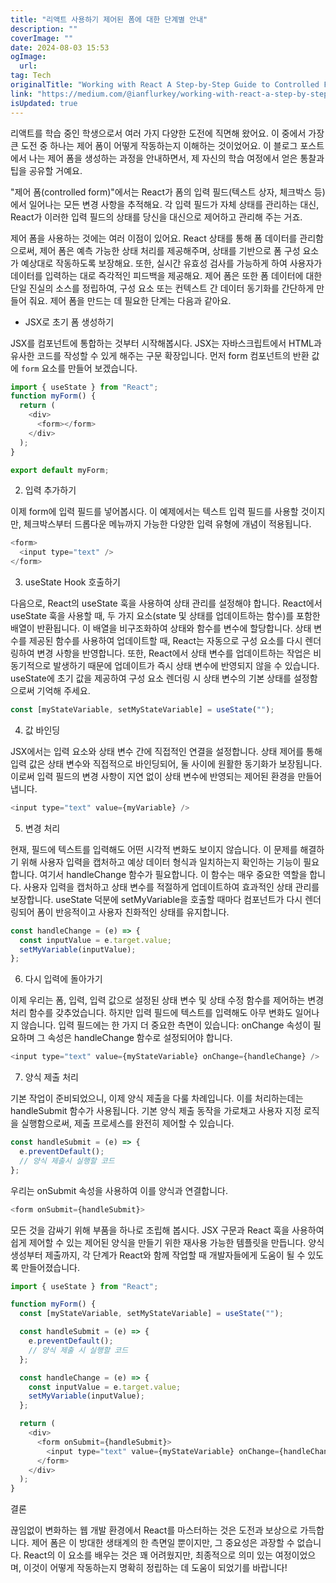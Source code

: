 ```yaml
---
title: "리액트 사용하기 제어된 폼에 대한 단계별 안내"
description: ""
coverImage: ""
date: 2024-08-03 15:53
ogImage: 
  url: 
tag: Tech
originalTitle: "Working with React A Step-by-Step Guide to Controlled Forms"
link: "https://medium.com/@ianflurkey/working-with-react-a-step-by-step-guide-to-controlled-forms-253723dde858"
isUpdated: true
---
```






리액트를 학습 중인 학생으로서 여러 가지 다양한 도전에 직면해 왔어요. 이 중에서 가장 큰 도전 중 하나는 제어 폼이 어떻게 작동하는지 이해하는 것이었어요. 이 블로그 포스트에서 나는 제어 폼을 생성하는 과정을 안내하면서, 제 자신의 학습 여정에서 얻은 통찰과 팁을 공유할 거예요.

"제어 폼(controlled form)"에서는 React가 폼의 입력 필드(텍스트 상자, 체크박스 등)에서 일어나는 모든 변경 사항을 추적해요. 각 입력 필드가 자체 상태를 관리하는 대신, React가 이러한 입력 필드의 상태를 당신을 대신으로 제어하고 관리해 주는 거죠.

제어 폼을 사용하는 것에는 여러 이점이 있어요. React 상태를 통해 폼 데이터를 관리함으로써, 제어 폼은 예측 가능한 상태 처리를 제공해주며, 상태를 기반으로 폼 구성 요소가 예상대로 작동하도록 보장해요. 또한, 실시간 유효성 검사를 가능하게 하여 사용자가 데이터를 입력하는 대로 즉각적인 피드백을 제공해요. 제어 폼은 또한 폼 데이터에 대한 단일 진실의 소스를 정립하여, 구성 요소 또는 컨텍스트 간 데이터 동기화를 간단하게 만들어 줘요. 제어 폼을 만드는 데 필요한 단계는 다음과 같아요.

- JSX로 초기 폼 생성하기

<div class="content-ad"></div>

JSX를 컴포넌트에 통합하는 것부터 시작해봅시다. JSX는 자바스크립트에서 HTML과 유사한 코드를 작성할 수 있게 해주는 구문 확장입니다. 먼저 form 컴포넌트의 반환 값에 `form` 요소를 만들어 보겠습니다.

```js
import { useState } from "React";
function myForm() {
  return (
    <div>
      <form></form>
    </div>
  );
}

export default myForm;
```

2. 입력 추가하기

이제 form에 입력 필드를 넣어봅시다. 이 예제에서는 텍스트 입력 필드를 사용할 것이지만, 체크박스부터 드롭다운 메뉴까지 가능한 다양한 입력 유형에 개념이 적용됩니다.

<div class="content-ad"></div>

```js
<form>
  <input type="text" />
</form>
```

3. useState Hook 호출하기

다음으로, React의 useState 훅을 사용하여 상태 관리를 설정해야 합니다. React에서 useState 훅을 사용할 때, 두 가지 요소(state 및 상태를 업데이트하는 함수)를 포함한 배열이 반환됩니다. 이 배열을 비구조화하여 상태와 함수를 변수에 할당합니다. 상태 변수를 제공된 함수를 사용하여 업데이트할 때, React는 자동으로 구성 요소를 다시 렌더링하여 변경 사항을 반영합니다. 또한, React에서 상태 변수를 업데이트하는 작업은 비동기적으로 발생하기 때문에 업데이트가 즉시 상태 변수에 반영되지 않을 수 있습니다. useState에 초기 값을 제공하여 구성 요소 렌더링 시 상태 변수의 기본 상태를 설정함으로써 기억해 주세요.

```js
const [myStateVariable, setMyStateVariable] = useState("");
```

<div class="content-ad"></div>

4. 값 바인딩

JSX에서는 입력 요소와 상태 변수 간에 직접적인 연결을 설정합니다. 상태 제어를 통해 입력 값은 상태 변수와 직접적으로 바인딩되어, 둘 사이에 원활한 동기화가 보장됩니다. 이로써 입력 필드의 변경 사항이 지연 없이 상태 변수에 반영되는 제어된 환경을 만들어냅니다.

```js
<input type="text" value={myVariable} />
```

5. 변경 처리

<div class="content-ad"></div>

현재, 필드에 텍스트를 입력해도 어떤 시각적 변화도 보이지 않습니다. 이 문제를 해결하기 위해 사용자 입력을 캡처하고 예상 데이터 형식과 일치하는지 확인하는 기능이 필요합니다. 여기서 handleChange 함수가 필요합니다. 이 함수는 매우 중요한 역할을 합니다. 사용자 입력을 캡처하고 상태 변수를 적절하게 업데이트하여 효과적인 상태 관리를 보장합니다. useState 덕분에 setMyVariable을 호출할 때마다 컴포넌트가 다시 렌더링되어 폼이 반응적이고 사용자 친화적인 상태를 유지합니다.

```js
const handleChange = (e) => {
  const inputValue = e.target.value;
  setMyVariable(inputValue);
};
```

6. 다시 입력에 돌아가기

이제 우리는 폼, 입력, 입력 값으로 설정된 상태 변수 및 상태 수정 함수를 제어하는 변경 처리 함수를 갖추었습니다. 하지만 입력 필드에 텍스트를 입력해도 아무 변화도 일어나지 않습니다. 입력 필드에는 한 가지 더 중요한 측면이 있습니다: onChange 속성이 필요하며 그 속성은 handleChange 함수로 설정되어야 합니다.

<div class="content-ad"></div>

```js
<input type="text" value={myStateVariable} onChange={handleChange} />
```

7. 양식 제출 처리

기본 작업이 준비되었으니, 이제 양식 제출을 다룰 차례입니다. 이를 처리하는데는 handleSubmit 함수가 사용됩니다. 기본 양식 제출 동작을 가로채고 사용자 지정 로직을 실행함으로써, 제출 프로세스를 완전히 제어할 수 있습니다.

```js
const handleSubmit = (e) => {
  e.preventDefault();
  // 양식 제출시 실행할 코드
};
```

<div class="content-ad"></div>

우리는 onSubmit 속성을 사용하여 이를 양식과 연결합니다.

```js
<form onSubmit={handleSubmit}>
```

모든 것을 감싸기 위해 부품을 하나로 조립해 봅시다. JSX 구문과 React 훅을 사용하여 쉽게 제어할 수 있는 제어된 양식을 만들기 위한 재사용 가능한 템플릿을 만듭니다. 양식 생성부터 제출까지, 각 단계가 React와 함께 작업할 때 개발자들에게 도움이 될 수 있도록 만들어졌습니다.

```js
import { useState } from "React";

function myForm() {
  const [myStateVariable, setMyStateVariable] = useState("");

  const handleSubmit = (e) => {
    e.preventDefault();
    // 양식 제출 시 실행할 코드
  };

  const handleChange = (e) => {
    const inputValue = e.target.value;
    setMyVariable(inputValue);
  };

  return (
    <div>
      <form onSubmit={handleSubmit}>
        <input type="text" value={myStateVariable} onChange={handleChange} />
      </form>
    </div>
  );
}
```

<div class="content-ad"></div>

결론

끊임없이 변화하는 웹 개발 환경에서 React를 마스터하는 것은 도전과 보상으로 가득합니다. 제어 폼은 이 방대한 생태계의 한 측면일 뿐이지만, 그 중요성은 과장할 수 없습니다. React의 이 요소를 배우는 것은 꽤 어려웠지만, 최종적으로 의미 있는 여정이었으며, 이것이 어떻게 작동하는지 명확히 정립하는 데 도움이 되었기를 바랍니다!
